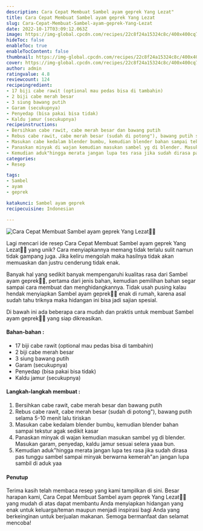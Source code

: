 ```yaml
---
description: Cara Cepat Membuat Sambel ayam geprek Yang Lezat"
title: Cara Cepat Membuat Sambel ayam geprek Yang Lezat
slug: Cara-Cepat-Membuat-Sambel-ayam-geprek-Yang-Lezat
date: 2022-10-17T03:09:12.063Z
image: https://img-global.cpcdn.com/recipes/22c8f24a15324c8c/400x400cq70/photo.jpg
hideToc: false
enableToc: true
enableTocContent: false
thumbnail: https://img-global.cpcdn.com/recipes/22c8f24a15324c8c/400x400cq70/photo.jpg
cover: https://img-global.cpcdn.com/recipes/22c8f24a15324c8c/400x400cq70/photo.jpg
author: admin
ratingvalue: 4.8
reviewcount: 124
recipeingredient:
- 17 biji cabe rawit (optional mau pedas bisa di tambahin)
- 2 biji cabe merah besar
- 3 siung bawang putih
- Garam (secukupnya)
- Penyedap (bisa pakai bisa tidak)
- Kaldu jamur (secukupnya)
recipeinstructions:
- Bersihkan cabe rawit, cabe merah besar dan bawang putih
- Rebus cabe rawit, cabe merah besar (sudah di potong"), bawang putih selama 5-10 menit lalu tiriskan
- Masukan cabe kedalam blender bumbu, kemudian blender bahan sampai tekstur agak sedikit kasar
- Panaskan minyak di wajan kemudian masukan sambel yg di blender. Masukan garam, penyedap, kaldu jamur sesuai selera yaaa bun.
- Kemudian aduk"hingga merata jangan lupa tes rasa jika sudah dirasa pas tunggu sambel sampai minyak berwarna kemerah"an jangan lupa sambil di aduk yaa
categories:
- Resep

tags:
- Sambel
- ayam
- geprek

katakunci: Sambel ayam geprek
recipecuisine: Indonesian

---
```


![Cara Cepat Membuat Sambel ayam geprek Yang Lezat👩‍🍳](https://img-global.cpcdn.com/recipes/22c8f24a15324c8c/400x400cq70/photo.jpg)

Lagi mencari ide resep Cara Cepat Membuat Sambel ayam geprek Yang Lezat👩‍🍳 yang unik? Cara menyiapkannya memang tidak terlalu sulit namun tidak gampang juga. Jika keliru mengolah maka hasilnya tidak akan memuaskan dan justru cenderung tidak enak.

Banyak hal yang sedikit banyak mempengaruhi kualitas rasa dari Sambel ayam geprek👩‍🍳, pertama dari jenis bahan, kemudian pemilihan bahan segar sampai cara membuat dan menghidangkannya. Tidak usah pusing kalau hendak menyiapkan Sambel ayam geprek👩‍🍳 enak di rumah, karena asal sudah tahu triknya maka hidangan ini bisa jadi sajian spesial.

Di bawah ini ada beberapa cara mudah dan praktis untuk membuat Sambel ayam geprek👩‍🍳 yang siap dikreasikan.

<!--inarticleads1-->

#### Bahan-bahan :

- 17 biji cabe rawit (optional mau pedas bisa di tambahin)
- 2 biji cabe merah besar
- 3 siung bawang putih
- Garam (secukupnya)
- Penyedap (bisa pakai bisa tidak)
- Kaldu jamur (secukupnya)

<!--inarticleads2-->

#### Langkah-langkah membuat :

1. Bersihkan cabe rawit, cabe merah besar dan bawang putih
1. Rebus cabe rawit, cabe merah besar (sudah di potong"), bawang putih selama 5-10 menit lalu tiriskan
1. Masukan cabe kedalam blender bumbu, kemudian blender bahan sampai tekstur agak sedikit kasar
1. Panaskan minyak di wajan kemudian masukan sambel yg di blender. Masukan garam, penyedap, kaldu jamur sesuai selera yaaa bun.
1. Kemudian aduk"hingga merata jangan lupa tes rasa jika sudah dirasa pas tunggu sambel sampai minyak berwarna kemerah"an jangan lupa sambil di aduk yaa

#### Penutup

Terima kasih telah membaca resep yang kami tampilkan di sini. Besar harapan kami, Cara Cepat Membuat Sambel ayam geprek Yang Lezat👩‍🍳 yang mudah di atas dapat membantu Anda menyiapkan hidangan yang enak untuk keluarga/teman maupun menjadi inspirasi bagi Anda yang berkeinginan untuk berjualan makanan. Semoga bermanfaat dan selamat mencoba!
